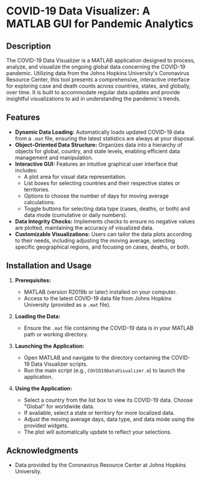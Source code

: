 # COVID-19 Data Visualizer: A MATLAB GUI for Pandemic Analytics

## Description
The COVID-19 Data Visualizer is a MATLAB application designed to process, analyze, and visualize the ongoing global data concerning the COVID-19 pandemic. Utilizing data from the Johns Hopkins University's Coronavirus Resource Center, this tool presents a comprehensive, interactive interface for exploring case and death counts across countries, states, and globally, over time. It is built to accommodate regular data updates and provide insightful visualizations to aid in understanding the pandemic's trends.

## Features
- **Dynamic Data Loading:** Automatically loads updated COVID-19 data from a `.mat` file, ensuring the latest statistics are always at your disposal.
- **Object-Oriented Data Structure:** Organizes data into a hierarchy of objects for global, country, and state levels, enabling efficient data management and manipulation.
- **Interactive GUI:** Features an intuitive graphical user interface that includes:
  - A plot area for visual data representation.
  - List boxes for selecting countries and their respective states or territories.
  - Options to choose the number of days for moving average calculations.
  - Toggle buttons for selecting data type (cases, deaths, or both) and data mode (cumulative or daily numbers).
- **Data Integrity Checks:** Implements checks to ensure no negative values are plotted, maintaining the accuracy of visualized data.
- **Customizable Visualizations:** Users can tailor the data plots according to their needs, including adjusting the moving average, selecting specific geographical regions, and focusing on cases, deaths, or both.

## Installation and Usage
1. **Prerequisites:**
   - MATLAB (version R2019b or later) installed on your computer.
   - Access to the latest COVID-19 data file from Johns Hopkins University (provided as a `.mat` file).

2. **Loading the Data:**
   - Ensure the `.mat` file containing the COVID-19 data is in your MATLAB path or working directory.

3. **Launching the Application:**
   - Open MATLAB and navigate to the directory containing the COVID-19 Data Visualizer scripts.
   - Run the main script (e.g., `COVID19DataVisualizer.m`) to launch the application.

4. **Using the Application:**
   - Select a country from the list box to view its COVID-19 data. Choose "Global" for worldwide data.
   - If available, select a state or territory for more localized data.
   - Adjust the moving average days, data type, and data mode using the provided widgets.
   - The plot will automatically update to reflect your selections.


## Acknowledgments
- Data provided by the Coronavirus Resource Center at Johns Hopkins University.
